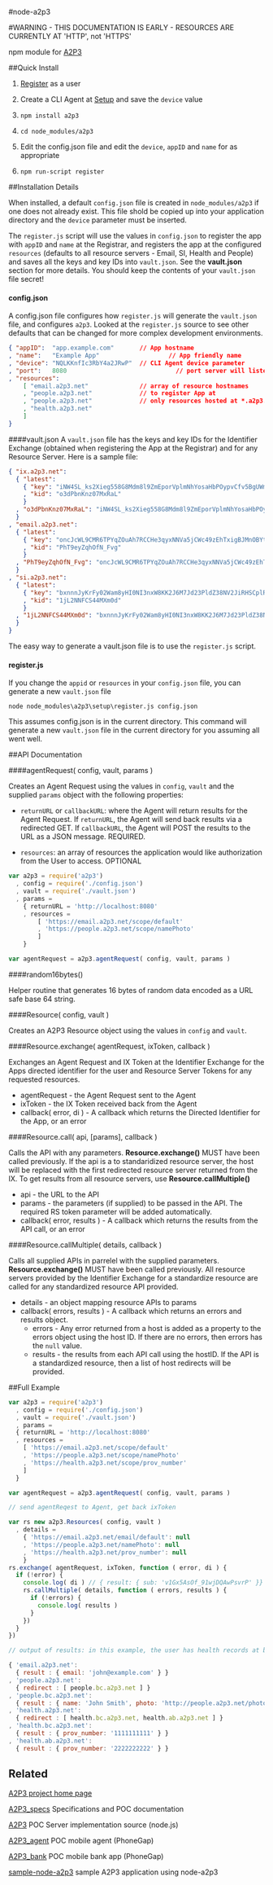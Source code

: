 #node-a2p3

#WARNING - THIS DOCUMENTATION IS EARLY - RESOURCES ARE CURRENTLY AT 'HTTP', not 'HTTPS'

npm module for [A2P3](http://a2p3.ca)

##Quick Install


1. [Register](http://setup.a2p3.net) as a user

2. Create a CLI Agent at [Setup](http://setup.a2p3.net) and save the `device` value

3. `npm install a2p3`

4. `cd node_modules/a2p3`

5. Edit the config.json file and edit the `device`, `appID` and `name` for as appropriate

6. `npm run-script register`



##Installation Details

When installed, a default `config.json` file is created in `node_modules/a2p3` if one does not already exist. This file shold be copied up into your application directory and the `device` parameter must be inserted.

The `register.js` script will use the values in `config.json` to register the app with `appID` and `name` at the Registrar, and registers the app at the configured `resources` (defaults to all resource servers - Email, SI, Health and People) and saves all the keys and key IDs into `vault.json`. See the **vault.json** section for more details. You should keep the contents of your `vault.json` file secret!

#### config.json

A config.json file configures how `register.js` will generate the `vault.json` file, and configures `a2p3`. Looked at the `register.js` source to see other defaults that can be changed for more complex development environments.

```json
{ "appID": 	"app.example.com"       // App hostname
, "name":	"Example App"			        // App friendly name
, "device": "NQLKKnfIc3RbY4a2JRwP"	// CLI Agent device parameter
, "port": 	8080					          // port server will listen on
, "resources":
	[ "email.a2p3.net"				// array of resource hostnames
	, "people.a2p3.net"				// to register App at
	, "people.a2p3.net"				// only resources hosted at *.a2p3.net are supported
	, "health.a2p3.net"
	]
}
```

####vault.json
A `vault.json` file has the keys and key IDs for the Identifier Exchange (obtained when registering the App at the Registrar) and for any Resource Server. Here is a sample file:

```json
{ "ix.a2p3.net":
  { "latest":
    { "key": "iNW4SL_ks2Xieg558G8Mdm8l9ZmEporVplmNhYosaHbPOypvCfv5BgUWmJkbn4kyjAHcZbuEUacyJs18iAJ2wQ"
    , "kid": "o3dPbnKnz07MxRaL"
    }
  , "o3dPbnKnz07MxRaL": "iNW4SL_ks2Xieg558G8Mdm8l9ZmEporVplmNhYosaHbPOypvCfv5BgUWmJkbn4kyjAHcZbuEUacyJs18iAJ2wQ"
  }
, "email.a2p3.net":
  { "latest":
    { "key": "oncJcWL9CMR6TPYqZOuAh7RCCHe3qyxNNVa5jCWc49zEhTxigBJMnOBYtKUaufeZwotr7ImB8-alEBiOQwi8Jg"
    , "kid": "PhT9eyZqhOfN_Fvg"
    }
  , "PhT9eyZqhOfN_Fvg": "oncJcWL9CMR6TPYqZOuAh7RCCHe3qyxNNVa5jCWc49zEhTxigBJMnOBYtKUaufeZwotr7ImB8-alEBiOQwi8Jg"
  }
, "si.a2p3.net":
  { "latest":
    { "key": "bxnnnJyKrFy02Wam8yHI0NI3nxW8KK2J6M7Jd23PldZ38NV2JiRHSCplR-WNk7oGHS6-U-AxC-q8bVz3MBMyDQ"
    , "kid": "1jL2NNFCS44MXm0d"
    }
  , "1jL2NNFCS44MXm0d": "bxnnnJyKrFy02Wam8yHI0NI3nxW8KK2J6M7Jd23PldZ38NV2JiRHSCplR-WNk7oGHS6-U-AxC-q8bVz3MBMyDQ"
  }
}
```
The easy way to generate a vault.json file is to use the `register.js` script.


#### register.js
If you change the `appid` or `resources` in your `config.json` file, you can generate a new `vault.json` file

	node node_modules\a2p3\setup\register.js config.json

This assumes config.json is in the current directory.
This command will generate a new `vault.json` file in the current directory for you assuming all went well.




##API Documentation

####agentRequest( config, vault, params )

Creates an Agent Request using the values in `config`, `vault` and the supplied `params` object with the following properties:

- `returnURL` or `callbackURL`: where the Agent will return results for the Agent Request. If `returnURL`, the Agent will send back results via a redirected GET. If `callbackURL`, the Agent will POST the results to the URL as a JSON message. REQUIRED.

- `resources`: an array of resources the application would like authorization from the User to access. OPTIONAL


```javascript
var a2p3 = require('a2p3')
  , config = require('./config.json')
  , vault = require('./vault.json')
  , params =
	{ returnURL = 'http://localhost:8080'
  	, resources =
  		[ 'https://email.a2p3.net/scope/default'
    	, 'https://people.a2p3.net/scope/namePhoto'
    	]
    }

var agentRequest = a2p3.agentRequest( config, vault, params )
```

####random16bytes()

Helper routine that generates 16 bytes of random data encoded as a URL safe base 64 string.


####Resource( config, vault )

Creates an A2P3 Resource object using the values in `config` and `vault`.


####Resource.exchange( agentRequest, ixToken, callback )

Exchanges an Agent Request and IX Token at the Identifier Exchange for the Apps directed identifier for the user and Resource Server Tokens for any requested resources.

- agentRequest - the Agent Request sent to the Agent
- ixToken - the IX Token received back from the Agent
- callback( error, di ) - A callback which returns the Directed Identifier for the App, or an error


####Resource.call( api, [params], callback )

Calls the API with any parameters. **Resource.exchange()** MUST have been called previously. If the api is a to standaridized resource server, the host will be replaced with the first redirected resource server returned from the IX. To get results from all resource servers, use **Resource.callMultiple()**

- api - the URL to the API
- params - the parameters (if supplied) to be passed in the API. The required RS token parameter will be added automatically.
- callback( error, results ) - A callback which returns the results from the API call, or an error


####Resource.callMultiple( details, callback )

Calls all supplied APIs in parrelel with the supplied parameters. **Resource.exchange()** MUST have been called previously.  All resource servers provided by the Identifier Exchange for a standardize resource are called for any standardized resource API provided.

- details - an object mapping resource APIs to params
- callback( errors, results ) - A callback which returns an errors and results object.
	- errors - Any error returned from a host is added as a property to the errors object using the host ID. If there are no errors, then errors has the `null` value.
	- results - the results from each API call using the hostID. If the API is a standardized resource, then a list of host redirects will be provided.


##Full Example

```javascript
var a2p3 = require('a2p3')
  , config = require('./config.json')
  , vault = require('./vault.json')
  , params =
  { returnURL = 'http://localhost:8080'
  , resources =
    [ 'https://email.a2p3.net/scope/default'
    , 'https://people.a2p3.net/scope/namePhoto'
    , 'https://health.a2p3.net/scope/prov_number'
    ]
  }

var agentRequest = a2p3.agentRequest( config, vault, params )

// send agentReqest to Agent, get back ixToken

var rs new a2p3.Resources( config, vault )
  , details =
    { 'https://email.a2p3.net/email/default': null
    , 'https://people.a2p3.net/namePhoto': null
    , 'https://health.a2p3.net/prov_number': null
    }
rs.exchange( agentRequest, ixToken, function ( error, di ) {
  if (!error) {
    console.log( di ) // { result: { sub: 'v1Gx5AsOf_91wjDQAwPsvrP' }}
    rs.callMultiple( details, function ( errors, results ) {
      if (!errors) {
        console.log( results )
      }
    })
  }
})

// output of results: in this example, the user has health records at both BC and Alberta

{ 'email.a2p3.net':
  { result : { email: 'john@example.com' } }
, 'people.a2p3.net':
  { redirect : [ people.bc.a2p3.net ] }
, 'people.bc.a2p3.net':
  { result : { name: 'John Smith', photo: 'http://people.a2p3.net/photos/h5db2lkxHw7lks.jpeg' } }
, 'health.a2p3.net':
  { redirect : [ health.bc.a2p3.net, health.ab.a2p3.net ] }
, 'health.bc.a2p3.net':
  { result : { prov_number: '1111111111' } }
, 'health.ab.a2p3.net':
  { result : { prov_number: '2222222222' } }

```


## Related

[A2P3 project home page](http://www.a2p3.net)

[A2P3_specs](https://github.com/dickhardt/A2P3_specs) Specifications and POC documentation

[A2P3](https://github.com/dickhardt/A2P3) POC Server implementation source (node.js)

[A2P3_agent](https://github.com/dickhardt/A2P3_agent) POC mobile agent (PhoneGap)

[A2P3_bank](https://github.com/dickhardt/A2P3_bank) POC mobile bank app (PhoneGap)

[sample-node-a2p3](https://github.com/dickhardt/sample-node-a2p3) sample A2P3 application using node-a2p3
